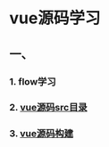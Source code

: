 # vue源码学习
## 一、
### 1. flow学习
### 2. [vue源码src目录](./notes/basic/directory-structure.md)
### 3. [vue源码构建](./notes/basic/code-structure.md)